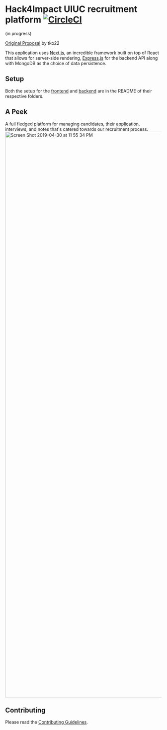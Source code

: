 # Hack4Impact UIUC recruitment platform [![CircleCI](https://circleci.com/gh/hack4impact-uiuc/h4i-recruitment/tree/master.svg?style=svg&circle-token=:circle-token)](https://circleci.com/gh/hack4impact-uiuc/h4i-recruitment/tree/master)

(in progress)

[Original Proposal](./proposal.md) by tko22

This application uses [Next.js](https://github.com/zeit/next.js), an incredible framework built on top of React that allows for server-side rendering, [Express.js](https://expressjs.com/) for the backend API along with MongoDB as the choice of data persistence.

## Setup

Both the setup for the [frontend](https://github.com/hack4impact-uiuc/h4i-recruitment/blob/master/frontend/README.md) and [backend](https://github.com/hack4impact-uiuc/h4i-recruitment/blob/master/backend/README.md) are in the README of their respective folders.

## A Peek

A full fledged platform for managing candidates, their application, interviews, and notes that's catered towards our recruitment process.
<img width="1821" alt="Screen Shot 2019-04-30 at 11 55 34 PM" src="https://user-images.githubusercontent.com/27740557/57006158-25882a00-6ba4-11e9-9e4b-6ada50bdf2c9.png">

## Contributing

Please read the [Contributing Guidelines](./contributing.md).
